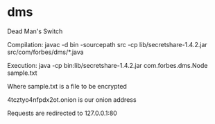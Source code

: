 dms
===

Dead Man's Switch


Compilation: javac -d bin -sourcepath src -cp lib/secretshare-1.4.2.jar src/com/forbes/dms/*.java

Execution: java -cp bin:lib/secretshare-1.4.2.jar com.forbes.dms.Node sample.txt

Where sample.txt is a file to be encrypted

4tcztyo4nfpdx2ot.onion is our onion address

Requests are redirected to 127.0.0.1:80
